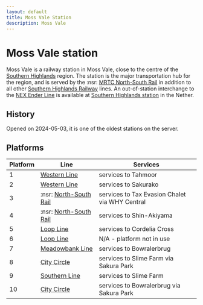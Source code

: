```yaml
---
layout: default
title: Moss Vale Station
description: Moss Vale
---
```


# Moss Vale station

Moss Vale is a railway station in Moss Vale, close to the centre of the
[Southern Highlands](/areas/southern-highlands) region. The station is the major
transportation hub for the region, and is served by the :nsr:
[MRTC North-South Rail](/rail-lines/mrtc-north-south-rail-line) in addition to
all other [Southern Highlands Railway](/rail-networks/shr) lines. An
out-of-station interchange to the [NEX Ender Line](/rail-lines/nex-ender-line)
is available at [Southern Highlands station](/rail-stations/southern-highlands)
in the Nether.<br>

## History

Opened on 2024-05-03, it is one of the oldest stations on the server.

## Platforms

Platform | Line | Services
---|---|---
1 | [Western Line](/rail-lines/shr-western-line) | services to Tahmoor
2 | [Western Line](/rail-lines/shr-western-line) | services to Sakurako
3 | :nsr: [North-South Rail](/rail-lines/mrtc-north-south-rail-line) | services to Tax Evasion Chalet via WHY Central
4 | :nsr: [North-South Rail](/rail-lines/mrtc-north-south-rail-line) | services to Shin-Akiyama
5 | [Loop Line](/rail-lines/shr-loop-line) | services to Cordelia Cross
6 | [Loop Line](/rail-lines/shr-loop-line) | N/A - platform not in use
7 | [Meadowbank Line](/rail-lines/shr-meadowbank-line) | services to Bowralerbrug
8 | [City Circle](/rail-lines/shr-meadowbank-line) | services to Slime Farm via Sakura Park
9 | [Southern Line](/rail-lines/shr-southern-line) | services to Slime Farm
10 |[City Circle](/rail-lines/shr-southern-line) | services to Bowralerbrug via Sakura Park
